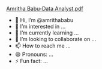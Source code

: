[Amritha Babu-Data Analyst.pdf](https://github.com/user-attachments/files/17089088/Amritha.Babu-Data.Analyst.pdf)
- 👋 Hi, I’m @amrithababu
- 👀 I’m interested in ...
- 🌱 I’m currently learning ...
- 💞️ I’m looking to collaborate on ...
- 📫 How to reach me ...
- 😄 Pronouns: ...
- ⚡ Fun fact: ...

<!---
amrithawishes/amrithawishes is a ✨ special ✨ repository because its `README.md` (this file) appears on your GitHub profile.
You can click the Preview link to take a look at your changes.
--->
